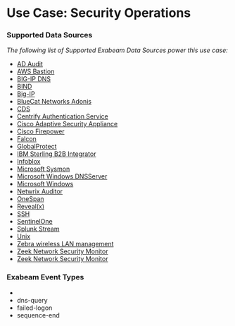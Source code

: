 Use Case: Security Operations
=============================

### Supported Data Sources

_The following list of Supported Exabeam Data Sources power this use case:_

* [AD Audit](../DataSources/datasource_ad_audit_manageengine.md)
* [AWS Bastion](../DataSources/datasource_aws_bastion_aws.md)
* [BIG-IP DNS](../DataSources/datasource_big-ip_dns_f5_networks.md)
* [BIND](../DataSources/datasource_bind_bind.md)
* [Big-IP](../DataSources/datasource_big-ip_f5_networks.md)
* [BlueCat Networks Adonis](../DataSources/datasource_bluecat_networks_adonis_bluecat_networks_adonis.md)
* [CDS](../DataSources/datasource_cds_cds.md)
* [Centrify Authentication Service](../DataSources/datasource_centrify_authentication_service_centrify.md)
* [Cisco Adaptive Security Appliance](../DataSources/datasource_cisco_adaptive_security_appliance_cisco.md)
* [Cisco Firepower](../DataSources/datasource_cisco_firepower_cisco.md)
* [Falcon](../DataSources/datasource_falcon_crowdstrike.md)
* [GlobalProtect](../DataSources/datasource_globalprotect_palo_alto_networks.md)
* [IBM Sterling B2B Integrator](../DataSources/datasource_ibm_sterling_b2b_integrator_ibm.md)
* [Infoblox](../DataSources/datasource_infoblox_infoblox.md)
* [Microsoft Sysmon](../DataSources/datasource_microsoft_sysmon_microsoft.md)
* [Microsoft Windows DNSServer](../DataSources/datasource_microsoft_windows_dnsserver_microsoft.md)
* [Microsoft Windows](../DataSources/datasource_microsoft_windows_microsoft.md)
* [Netwrix Auditor](../DataSources/datasource_netwrix_auditor_netwrix.md)
* [OneSpan](../DataSources/datasource_onespan_onespan.md)
* [Reveal(x)](../DataSources/datasource_reveal(x)_extrahop.md)
* [SSH](../DataSources/datasource_ssh_linux.md)
* [SentinelOne](../DataSources/datasource_sentinelone_sentinelone.md)
* [Splunk Stream](../DataSources/datasource_splunk_stream_splunk.md)
* [Unix](../DataSources/datasource_unix_unix.md)
* [Zebra wireless LAN management](../DataSources/datasource_zebra_wireless_lan_management_extreme_networks.md)
* [Zeek Network Security Monitor](../DataSources/datasource_zeek_network_security_monitor_zeek.md)
* [Zeek Network Security Monitor](../DataSources/datasource_zeek_network_security_monitor_zeek_network_security_monitor.md)


### Exabeam Event Types

- 
- dns-query
- failed-logon
- sequence-end
